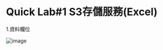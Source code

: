 #   Quick Lab#1 S3存儲服務(Excel)

1.資料欄位

![image](https://user-images.githubusercontent.com/103306835/165256542-47f73551-4b3c-43f8-a6ef-1abaff2b54f7.png)
